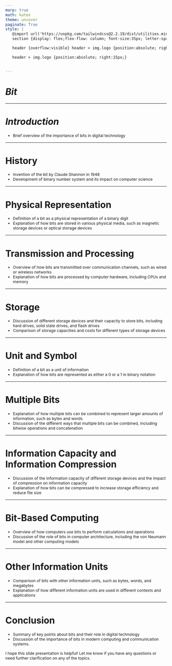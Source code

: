 ```yaml
---
marp: true
math: katex
theme: uncover
paginate: True
style: |
   @import url('https://unpkg.com/tailwindcss@2.2.19/dist/utilities.min.css');
   section {display: flex;flex-flow: column; font-size:35px; letter-spacing:1.4px;}

   header {overflow:visible} header > img.logo {position:absolute; right:15px;}

   header > img.logo {position:absolute; right:15px;}


---
```

<!-- backgroundColor: white -->
<!-- _class: lead -->

 # _Bit_

---
<style scoped>p,li {font-size:0.96em}</style>

 # _Introduction_

- Brief overview of the importance of bits in digital technology

---
<style scoped>p,li {font-size:0.92em}</style>

 # History
- Invention of the bit by Claude Shannon in 1948
- Development of binary number system and its impact on computer science


---
<style scoped>p,li {font-size:0.92em}</style>

 # Physical Representation
- Definition of a bit as a physical representation of a binary digit
- Explanation of how bits are stored in various physical media, such as magnetic storage devices or optical storage devices


---
<style scoped>p,li {font-size:0.92em}</style>

 # **Transmission and Processing**

- Overview of how bits are transmitted over communication channels, such as wired or wireless networks
- Explanation of how bits are processed by computer hardware, including CPUs and memory

---
<style scoped>p,li {font-size:0.92em}</style>

 # Storage

- Discussion of different storage devices and their capacity to store bits, including hard drives, solid state drives, and flash drives
- Comparison of storage capacities and costs for different types of storage devices

---
<style scoped>p,li {font-size:0.92em}</style>

 # Unit and Symbol

- Definition of a bit as a unit of information
- Explanation of how bits are represented as either a 0 or a 1 in binary notation

---
<style scoped>p,li {font-size:0.92em}</style>

 # Multiple Bits
- Explanation of how multiple bits can be combined to represent larger amounts of information, such as bytes and words
- Discussion of the different ways that multiple bits can be combined, including bitwise operations and concatenation


---
<style scoped>p,li {font-size:0.92em}</style>

 # Information Capacity and Information Compression
- Discussion of the information capacity of different storage devices and the impact of compression on information capacity
- Explanation of how bits can be compressed to increase storage efficiency and reduce file size


---
<style scoped>p,li {font-size:0.92em}</style>

 # Bit-Based Computing

- Overview of how computers use bits to perform calculations and operations
- Discussion of the role of bits in computer architecture, including the von Neumann model and other computing models

---
<style scoped>p,li {font-size:0.92em}</style>

 # Other Information Units
- Comparison of bits with other information units, such as bytes, words, and megabytes
- Explanation of how different information units are used in different contexts and applications


---
<style scoped>p,li {font-size:0.88em}</style>

 # Conclusion
- Summary of key points about bits and their role in digital technology
- Discussion of the importance of bits in modern computing and communication systems.

I hope this slide presentation is helpful! Let me know if you have any questions or need further clarification on any of the topics.
